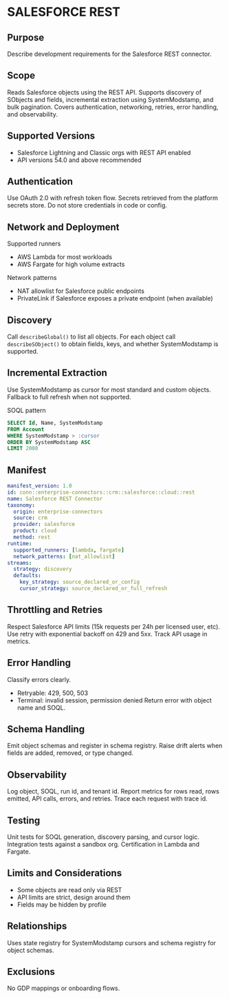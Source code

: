 # SALESFORCE REST

## Purpose
Describe development requirements for the Salesforce REST connector.

## Scope
Reads Salesforce objects using the REST API. 
Supports discovery of SObjects and fields, incremental extraction using SystemModstamp, and bulk pagination. 
Covers authentication, networking, retries, error handling, and observability.

## Supported Versions
- Salesforce Lightning and Classic orgs with REST API enabled
- API versions 54.0 and above recommended

## Authentication
Use OAuth 2.0 with refresh token flow. 
Secrets retrieved from the platform secrets store. 
Do not store credentials in code or config.

## Network and Deployment
Supported runners
- AWS Lambda for most workloads
- AWS Fargate for high volume extracts

Network patterns
- NAT allowlist for Salesforce public endpoints
- PrivateLink if Salesforce exposes a private endpoint (when available)

## Discovery
Call `describeGlobal()` to list all objects. 
For each object call `describeSObject()` to obtain fields, keys, and whether SystemModstamp is supported.

## Incremental Extraction
Use SystemModstamp as cursor for most standard and custom objects. 
Fallback to full refresh when not supported.

SOQL pattern
```sql
SELECT Id, Name, SystemModstamp 
FROM Account 
WHERE SystemModstamp > :cursor 
ORDER BY SystemModstamp ASC 
LIMIT 2000
```

## Manifest
```yaml
manifest_version: 1.0
id: conn::enterprise-connectors::crm::salesforce::cloud::rest
name: Salesforce REST Connector
taxonomy:
  origin: enterprise-connectors
  source: crm
  provider: salesforce
  product: cloud
  method: rest
runtime:
  supported_runners: [lambda, fargate]
  network_patterns: [nat_allowlist]
streams:
  strategy: discovery
  defaults:
    key_strategy: source_declared_or_config
    cursor_strategy: source_declared_or_full_refresh
```

## Throttling and Retries
Respect Salesforce API limits (15k requests per 24h per licensed user, etc). 
Use retry with exponential backoff on 429 and 5xx. 
Track API usage in metrics.

## Error Handling
Classify errors clearly.
- Retryable: 429, 500, 503
- Terminal: invalid session, permission denied
Return error with object name and SOQL.

## Schema Handling
Emit object schemas and register in schema registry. 
Raise drift alerts when fields are added, removed, or type changed.

## Observability
Log object, SOQL, run id, and tenant id. 
Report metrics for rows read, rows emitted, API calls, errors, and retries. 
Trace each request with trace id.

## Testing
Unit tests for SOQL generation, discovery parsing, and cursor logic. 
Integration tests against a sandbox org. 
Certification in Lambda and Fargate.

## Limits and Considerations
- Some objects are read only via REST
- API limits are strict, design around them
- Fields may be hidden by profile

## Relationships
Uses state registry for SystemModstamp cursors and schema registry for object schemas.

## Exclusions
No GDP mappings or onboarding flows.
